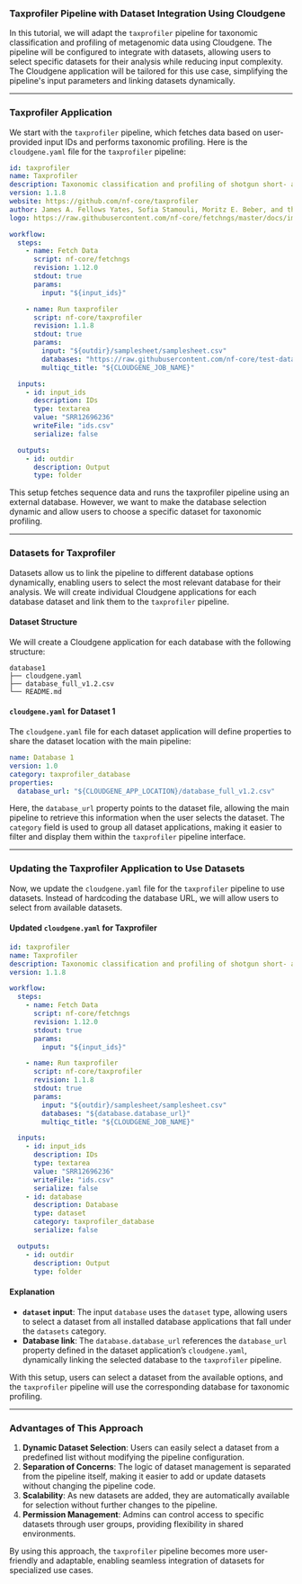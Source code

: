 ### Taxprofiler Pipeline with Dataset Integration Using Cloudgene

In this tutorial, we will adapt the `taxprofiler` pipeline for taxonomic classification and profiling of metagenomic data using Cloudgene. The pipeline will be configured to integrate with datasets, allowing users to select specific datasets for their analysis while reducing input complexity. The Cloudgene application will be tailored for this use case, simplifying the pipeline's input parameters and linking datasets dynamically.

---

### Taxprofiler Application

We start with the `taxprofiler` pipeline, which fetches data based on user-provided input IDs and performs taxonomic profiling. Here is the `cloudgene.yaml` file for the `taxprofiler` pipeline:

```yaml
id: taxprofiler
name: Taxprofiler
description: Taxonomic classification and profiling of shotgun short- and long-read metagenomic data
version: 1.1.8
website: https://github.com/nf-core/taxprofiler
author: James A. Fellows Yates, Sofia Stamouli, Moritz E. Beber, and the nf-core/taxprofiler team
logo: https://raw.githubusercontent.com/nf-core/fetchngs/master/docs/images/nf-core-fetchngs_logo_light.png

workflow:
  steps:
    - name: Fetch Data
      script: nf-core/fetchngs
      revision: 1.12.0
      stdout: true
      params:
        input: "${input_ids}"

    - name: Run taxprofiler
      script: nf-core/taxprofiler
      revision: 1.1.8
      stdout: true
      params:
        input: "${outdir}/samplesheet/samplesheet.csv"
        databases: "https://raw.githubusercontent.com/nf-core/test-datasets/taxprofiler/database_full_v1.2.csv"
        multiqc_title: "${CLOUDGENE_JOB_NAME}"

  inputs:
    - id: input_ids
      description: IDs
      type: textarea
      value: "SRR12696236"
      writeFile: "ids.csv"
      serialize: false

  outputs:
    - id: outdir
      description: Output
      type: folder
```

This setup fetches sequence data and runs the taxprofiler pipeline using an external database. However, we want to make the database selection dynamic and allow users to choose a specific dataset for taxonomic profiling. 

---

### Datasets for Taxprofiler

Datasets allow us to link the pipeline to different database options dynamically, enabling users to select the most relevant database for their analysis. We will create individual Cloudgene applications for each database dataset and link them to the `taxprofiler` pipeline.

#### Dataset Structure

We will create a Cloudgene application for each database with the following structure:

```ansi
database1
├── cloudgene.yaml
├── database_full_v1.2.csv
└── README.md
```

#### `cloudgene.yaml` for Dataset 1

The `cloudgene.yaml` file for each dataset application will define properties to share the dataset location with the main pipeline:

```yaml
name: Database 1
version: 1.0
category: taxprofiler_database
properties:
  database_url: "${CLOUDGENE_APP_LOCATION}/database_full_v1.2.csv"
```

Here, the `database_url` property points to the dataset file, allowing the main pipeline to retrieve this information when the user selects the dataset. The `category` field is used to group all dataset applications, making it easier to filter and display them within the `taxprofiler` pipeline interface.

---

### Updating the Taxprofiler Application to Use Datasets

Now, we update the `cloudgene.yaml` file for the `taxprofiler` pipeline to use datasets. Instead of hardcoding the database URL, we will allow users to select from available datasets.

#### Updated `cloudgene.yaml` for Taxprofiler

```yaml
id: taxprofiler
name: Taxprofiler
description: Taxonomic classification and profiling of shotgun short- and long-read metagenomic data
version: 1.1.8

workflow:
  steps:
    - name: Fetch Data
      script: nf-core/fetchngs
      revision: 1.12.0
      stdout: true
      params:
        input: "${input_ids}"

    - name: Run taxprofiler
      script: nf-core/taxprofiler
      revision: 1.1.8
      stdout: true
      params:
        input: "${outdir}/samplesheet/samplesheet.csv"
        databases: "${database.database_url}"
        multiqc_title: "${CLOUDGENE_JOB_NAME}"

  inputs:
    - id: input_ids
      description: IDs
      type: textarea
      value: "SRR12696236"
      writeFile: "ids.csv"
      serialize: false
    - id: database
      description: Database
      type: dataset
      category: taxprofiler_database
      serialize: false

  outputs:
    - id: outdir
      description: Output
      type: folder
```

#### Explanation

- **`dataset` input**: The input `database` uses the `dataset` type, allowing users to select a dataset from all installed database applications that fall under the `datasets` category.
- **Database link**: The `database.database_url` references the `database_url` property defined in the dataset application’s `cloudgene.yaml`, dynamically linking the selected database to the `taxprofiler` pipeline.
  
With this setup, users can select a dataset from the available options, and the `taxprofiler` pipeline will use the corresponding database for taxonomic profiling.

---

### Advantages of This Approach

1. **Dynamic Dataset Selection**: Users can easily select a dataset from a predefined list without modifying the pipeline configuration.
2. **Separation of Concerns**: The logic of dataset management is separated from the pipeline itself, making it easier to add or update datasets without changing the pipeline code.
3. **Scalability**: As new datasets are added, they are automatically available for selection without further changes to the pipeline.
4. **Permission Management**: Admins can control access to specific datasets through user groups, providing flexibility in shared environments.

By using this approach, the `taxprofiler` pipeline becomes more user-friendly and adaptable, enabling seamless integration of datasets for specialized use cases.
